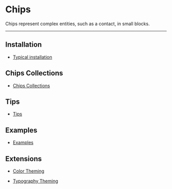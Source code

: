 # Chips

Chips represent complex entities, such as a contact, in small blocks.

<!-- design-and-api -->

<!-- toc -->

- - -

## Installation

- [Typical installation](../../../docs/component-installation.md)

## Chips Collections

- [Chips Collections](chips-collections.md)

## Tips

- [Tips](tips.md)

## Examples

- [Examples](Examples.md)

## Extensions

- [Color Theming](color-theming.md)

- [Typography Theming](typography-theming.md)
